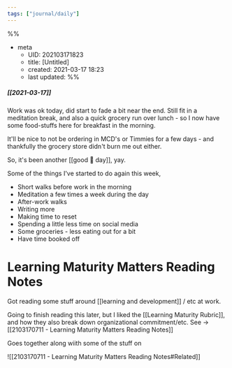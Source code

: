 ```yaml
---
tags: ["journal/daily"]
---
```

%%
- meta
	- UID: 202103171823
	- title: [Untitled]
	- created: 2021-03-17 18:23
	- last updated: 
%%

##### [[2021-03-17]]

Work was ok today, did start to fade a bit near the end. Still fit in a meditation break, and also a quick grocery run over lunch - so I now have some food-stuffs here for breakfast in the morning.

It'll be nice to not be ordering in MCD's or Timmies for a few days - and thankfully the grocery store didn't burn me out either.

So, it's been another [[good 🧠 day]], yay.

Some of the things I've started to do again this week,

- Short walks before work in the morning
- Meditation a few times a week during the day
- After-work walks 
- Writing more
- Making time to reset
- Spending a little less time on social media 
- Some groceries - less eating out for a bit
- Have time booked off


# Learning Maturity Matters Reading Notes

Got reading some stuff around [[learning and development]] / etc at work. 

Going to finish reading this later, but I liked the [[Learning Maturity Rubric]], and how they also break down organizational commitment/etc. 
See -> [[2103170711 - Learning Maturity Matters Reading Notes]]
 
 Goes together along wiith some of the stuff on

![[2103170711 - Learning Maturity Matters Reading Notes#Related]]